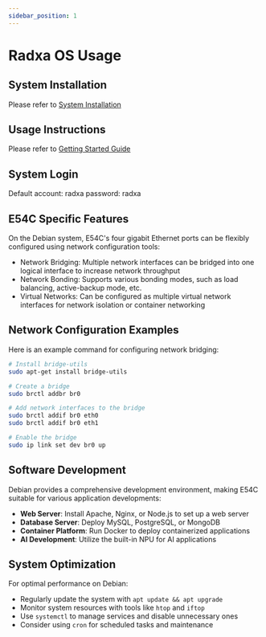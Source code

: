 ```yaml
---
sidebar_position: 1
---
```


# Radxa OS Usage

## System Installation

Please refer to [System Installation](../getting-started/install-os/)

## Usage Instructions

Please refer to [Getting Started Guide](../getting-started/)

## System Login

Default account: radxa password: radxa

## E54C Specific Features

On the Debian system, E54C's four gigabit Ethernet ports can be flexibly configured using network configuration tools:

- Network Bridging: Multiple network interfaces can be bridged into one logical interface to increase network throughput
- Network Bonding: Supports various bonding modes, such as load balancing, active-backup mode, etc.
- Virtual Networks: Can be configured as multiple virtual network interfaces for network isolation or container networking

## Network Configuration Examples

Here is an example command for configuring network bridging:

<NewCodeBlock tip="root@radxa-e54c#" type="device">

```bash
# Install bridge-utils
sudo apt-get install bridge-utils

# Create a bridge
sudo brctl addbr br0

# Add network interfaces to the bridge
sudo brctl addif br0 eth0
sudo brctl addif br0 eth1

# Enable the bridge
sudo ip link set dev br0 up
```

</NewCodeBlock>

## Software Development

Debian provides a comprehensive development environment, making E54C suitable for various application developments:

- **Web Server**: Install Apache, Nginx, or Node.js to set up a web server
- **Database Server**: Deploy MySQL, PostgreSQL, or MongoDB
- **Container Platform**: Run Docker to deploy containerized applications
- **AI Development**: Utilize the built-in NPU for AI applications

## System Optimization

For optimal performance on Debian:

- Regularly update the system with `apt update && apt upgrade`
- Monitor system resources with tools like `htop` and `iftop`
- Use `systemctl` to manage services and disable unnecessary ones
- Consider using `cron` for scheduled tasks and maintenance
